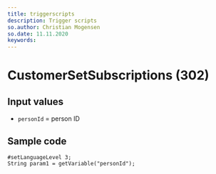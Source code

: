 ```yaml
---
title: triggerscripts
description: Trigger scripts
so.author: Christian Mogensen
so.date: 11.11.2020
keywords:
---
```


# CustomerSetSubscriptions (302)

## Input values

* `personId` = person ID

## Sample code

```crmscript
#setLanguageLevel 3;
String param1 = getVariable("personId");
```
